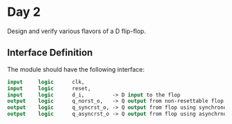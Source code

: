 # Day 2
Design and verify various flavors of a D flip-flop.

## Interface Definition
The module should have the following interface:

```systemverilog
input     logic      clk,
input     logic      reset,
input     logic      d_i,         -> D input to the flop
output    logic      q_norst_o,   -> Q output from non-resettable flop
output    logic      q_syncrst_o, -> Q output from flop using synchronous reset
output    logic      q_asyncrst_o -> Q output from flop using asynchrnoous reset
```